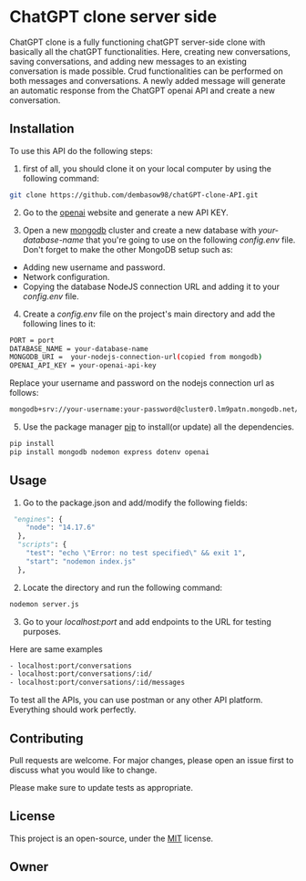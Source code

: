 # ChatGPT clone server side

ChatGPT clone is a fully functioning chatGPT server-side clone with basically all the chatGPT functionalities. Here, creating new conversations, saving conversations, and adding new messages to an existing conversation is made possible. Crud functionalities can be performed on both messages and conversations. A newly added message will generate an automatic response from the ChatGPT openai API and create a new conversation.

## Installation
To use this API do the following steps:
1. first of all, you should clone it on your local computer by using the following command:

```bash
git clone https://github.com/dembasow98/chatGPT-clone-API.git
```
2. Go to the [openai](https://beta.openai.com/account/api-keys) website and generate a new API KEY.

3. Open a new [mongodb](https://www.mongodb.com/) cluster and create a new database with *your-database-name* that you're going to use on the following *config.env* file.
Don't forget to make the other MongoDB setup such as:
- Adding new username and password.
- Network configuration.
- Copying the database NodeJS connection URL and adding it to your *config.env* file.

4. Create a *config.env* file on the project's main directory and add the following lines to it:
```bash
PORT = port
DATABASE_NAME = your-database-name
MONGODB_URI =  your-nodejs-connection-url(copied from mongodb)
OPENAI_API_KEY = your-openai-api-key
```

Replace your username and password on the nodejs connection url as follows: 
```bash
mongodb+srv://your-username:your-password@cluster0.lm9patn.mongodb.net/?retryWrites=true&w=majority)
```
5. Use the package manager [pip](https://pip.pypa.io/en/stable/) to install(or update) all the dependencies.

```bash
pip install
pip install mongodb nodemon express dotenv openai
```

## Usage

1. Go to the package.json and add/modify the following fields:
```python
 "engines": {
    "node": "14.17.6"
  },
  "scripts": {
    "test": "echo \"Error: no test specified\" && exit 1",
    "start": "nodemon index.js"
  },
```
2. Locate the directory and run the following command:
```bash
nodemon server.js
```

3. Go to your *localhost:port* and add endpoints to the URL for testing purposes.

Here are same examples
```bash
- localhost:port/conversations
- localhost:port/conversations/:id/
- localhost:port/conversations/:id/messages
```
To test all the APIs, you can use postman or any other API platform.
Everything should work perfectly.

## Contributing

Pull requests are welcome. For major changes, please open an issue first
to discuss what you would like to change.

Please make sure to update tests as appropriate.

## License
This project is an open-source, under the  [MIT](https://choosealicense.com/licenses/mit/) license.

## Owner
